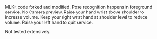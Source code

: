 MLKit code forked and modified.
Pose recognition happens in foreground service. No Camera preview. 
Raise your hand wrist above shoulder to increase volume. 
Keep your right wrist hand at shoulder level to reduce volume.
Raise your left hand to quit service. 

Not tested extensively.
